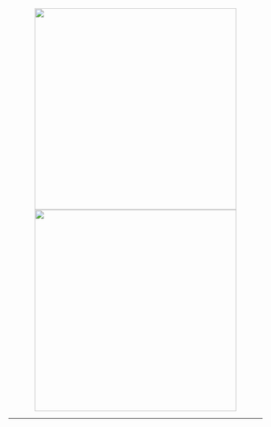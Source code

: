 <div class="flex-container" align="center">
        <img
        src="http://mazassumnida.wtf/api/v2/generate_badge?boj=wlgnstjd0717"
        width="400px"
        />
        <img
        src="http://mazandi.herokuapp.com/api?handle=wlgnstjd0717&theme=dark"
        width="400px"
        />
</div>
<hr/>